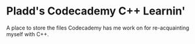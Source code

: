 # Pladd's Codecademy C++ Learnin'

A place to store the files Codecademy has me work on for re-acquainting myself with C++.